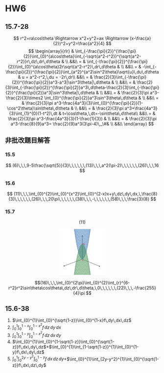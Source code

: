 # HW6

## 15.7-28

$$
r^2=ra\cos\theta \Rightarrow x^2+y^2=ax \Rightarrow (x-\frac{a}{2})^2+y^2=\frac{a^2}{4}
$$
$$
\begin{array}{rlr}
& \int_{-\frac{\pi}{2}}^{\frac{\pi}{2}}\int_{0}^{a\cos\theta}\int_{-\sqrt{a^2-r^2}}^{\sqrt{a^2-r^2}}r\,dz\,dr\,d\theta & \\
&&\\
= & \int_{-\frac{\pi}{2}}^{\frac{\pi}{2}}\int_{0}^{a\cos\theta}2r\sqrt{a^2-r^2}\,dr\,d\theta & \\
&&\\
= & -\int_{-\frac{\pi}{2}}^{\frac{\pi}{2}}\int_{a^2}^{a^2\sin^2\theta}\sqrt{u}\,du\,d\theta & u = a^2-r^2,\,du = -2r\,dr\\
&&\\
= & \frac{2}{3}\int_{-\frac{\pi}{2}}^{\frac{\pi}{2}}a^3-a^3|\sin^3\theta|\,d\theta & \\
&&\\
= & \frac{2}{3}\int_{-\frac{\pi}{2}}^{\frac{\pi}{2}}a^3\,d\theta-\frac{2}{3}\int_{-\frac{\pi}{2}}^{\frac{\pi}{2}}a^3|\sin^3\theta|\,d\theta & \\
&&\\
= & \frac{2}{3}\pi a^3-\frac{2}{3}\times2 \int_{0}^{\frac{\pi}{2}}a^3\sin^3\theta\,d\theta & \\
&&\\
= & \frac{2}{3}\pi a^3-\frac{4a^3}{3}\int_{0}^{\frac{\pi}{2}}(1-\cos^2\theta)\sin\theta\,d\theta & \\
&&\\
= & \frac{2}{3}\pi a^3+\frac{4a^3}{3}\int_{1}^{0}(1-t^2)\,dt & t=\cos\theta,\,dt=-\sin\theta\,d\theta\\
&&\\
= & \frac{2}{3}\pi a^3-\frac{4a^3}{3}(1-\frac{1}{3}) & \\
&&\\
= & \frac{2}{3}\pi a^3-\frac{8}{9}a^3= \frac{2}{9}a^3(3\pi-4)\,_\#&  \\
&&\\
\end{array}
$$

## 非批改題目解答

### 15.5

$$ (6)\,\,\,9-5\frac{\sqrt{5}}{3}\,\,\,\,\,\,(13)\,\,\,a^2(\pi-2)\,\,\,\,\,\,(26)\,\,\,16 $$

### 15.6

$$ (11)\,\,\,\int_{0}^{2}\int_{0}^{x^2}\int_{0}^{2-x}x+y\,dz\,dy\,dx,\,\frac{8}{3}\,\,\,\,\,\,(26)\,\,\,20\pi\,\,\,\,\,\,(38)\,\,\,-\,\,\,\,\,\,(58)\,\,\,\frac{3}{8} $$

### 15.7

$$(11)$$

<div style="text-align:center"><img src="./desmos-graph2.png" width="150"></div>


$$(16)\,\,\,\int_{0}^{2\pi}\int_{0}^{2}\int_{r}^{6-r^2}r^2\sin\theta\cos\theta\,dz\,dr\,d\theta,\,0\,\,\,\,\,\,(22)\,\,\,-\frac{255}{4}\pi $$


## 15.6-38


1. $\int_{0}^{1}\int_{0}^{\sqrt{1-z}}\int_{0}^{1-x}f\,dy\,dx\,dz$
2. $\int_{0}^{1}\int_{0}^{1-x}\int_{0}^{1-x^2}f\,dz\,dy\,dx$
3. $\int_{0}^{1}\int_{0}^{1-y}\int_{0}^{1-x^2}f\,dz\,dx\,dy$
4. $\int_{0}^{1}\int_{0}^{1-\sqrt{1-z}}\int_{0}^{\sqrt{1-z}}f\,dx\,dy\,dz$+$\int_{0}^{1}\int_{1-\sqrt{1-z}}^{1}\int_{0}^{1-y}f\,dx\,dy\,dz$
5. $\int_{0}^{1}\int_{0}^{2y-y^2}\int_{0}^{1-y}f\,dx\,dz\,dy$+$\int_{0}^{1}\int_{2y-y^2}^{1}\int_{0}^{\sqrt{1-z}}f\,dx\,dz\,dy$